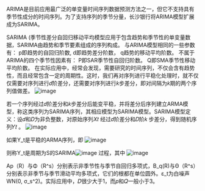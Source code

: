 ARIMA是目前应用最广泛的单变量时间序列数据预测方法之一，但它不支持具有季节性成分的时间序列。为了支持序列的季节分量，长沙银行将ARIMA模型扩展成为SARIMA。

SARIMA (季节性差分自回归移动平均模型应用于包含趋势和季节性的单变量数据，SARIMA由趋势和季节要素组成的序列构成。
      与ARIMA模型相同的一些参数有：
      p即趋势的自回归阶数,
      d即趋势差分阶数，
      q趋势的移动平均阶数。
不属于ARIMA的四个季节性因素有：
P即SAR季节性自回归阶数。
Q即SMA季节性移动平均阶数。
在实际应用中，经常会发现，需要研究的时间序列，不仅会含有趋势性，而且经常包含一定的周期性。这时，我们再对序列进行平稳化处理时，就不仅仅需要对序列进行𝑑阶差分，还需要对序列进行𝑘步差分，即对间隔为𝑘期的两个序列值做差。
![image](https://github.com/luopinyao579/sarima/assets/90679190/88f0a19b-6ee1-44f6-bc6f-d9797ec4aed4)

若一个序列经过𝑑阶差分和𝑘步差分后能变平稳，并将差分后序列建立ARMA模型，称这类序列为SARIMA序列，其相应模型为SARIMA模型。SARIMA模型定义：设𝑑和𝐷为非负整数，对原始序列𝑋𝑡 经过𝑑阶差分和𝐷阶𝑘 步差分，得到随机序列𝑌𝑡 。
![image](https://github.com/luopinyao579/sarima/assets/90679190/b9d68e9c-6abb-4893-992d-f8e86918b53f)

如果Y_t是平稳的ARMA序列，即
![image](https://github.com/luopinyao579/sarima/assets/90679190/54e1b49d-376c-446f-a362-cc1f65978025)

则称Y_t是周期为S的SARIMA![image](https://github.com/luopinyao579/sarima/assets/90679190/116bc65b-b454-499d-9f2f-a963fbf3e66d)
过程，其中
![image](https://github.com/luopinyao579/sarima/assets/90679190/7c726c9c-04da-4b66-a9fe-64d51c63edb9)

Ap（R）与Φ（R^s）分别表示非季节性与季节自回归多项式，B_q(R)与Θ（R^s）分别表示非季节与季节滑动平均多项式，它们的根都在单位圆外。ε_t为白噪声WN(0, σ_s^2)。实际应用中，𝐷很少大于1，而𝑝和𝑄一般小于3。

